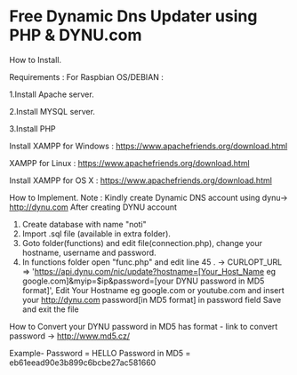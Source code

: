 # Free Dynamic Dns Updater using PHP & DYNU.com
How to Install.

 Requirements :
 For Raspbian OS/DEBIAN :
 
 1.Install Apache server.
 
 2.Install MYSQL server.
 
 3.Install PHP
 
 Install XAMPP for Windows :
 https://www.apachefriends.org/download.html
 
 XAMPP for Linux :
 https://www.apachefriends.org/download.html
 
 Install XAMPP for OS X :
 https://www.apachefriends.org/download.html
 
 
 
 How to Implement.
 Note : Kindly create Dynamic DNS account using dynu->  http://dynu.com
 After creating  DYNU account
 
 1. Create database with name "noti"
 2. Import .sql file (available in extra folder).
 3. Goto folder(functions) and edit file(connection.php), change your hostname, username and password.
 4. In functions folder open "func.php" and edit line 45 . -> CURLOPT_URL => 'https://api.dynu.com/nic/update?hostname=[Your_Host_Name eg google.com]&myip=$ip&password=[your DYNU password in MD5 format]',
 Edit Your Hostname eg google.com or youtube.com and insert your http://dynu.com password[in MD5 format] in password field
 Save and exit the file
 
 
  How to Convert your DYNU password in MD5 has  format -
  link to convert password -> http://www.md5.cz/
  
  Example-
  Password  = HELLO
  Password in MD5  = eb61eead90e3b899c6bcbe27ac581660
